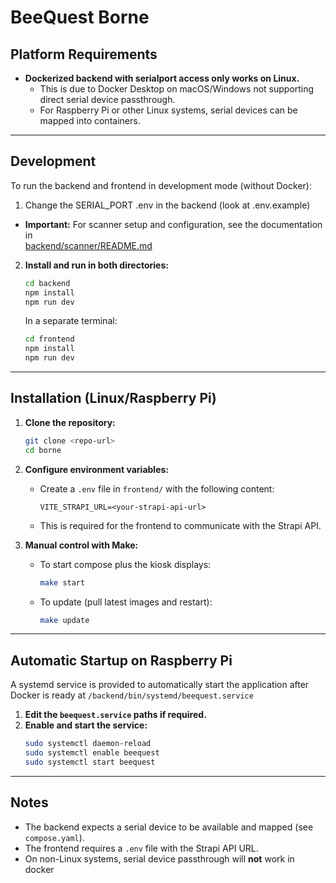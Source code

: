 # BeeQuest Borne

## Platform Requirements

- **Dockerized backend with serialport access only works on Linux.**
  - This is due to Docker Desktop on macOS/Windows not supporting direct serial device passthrough.
  - For Raspberry Pi or other Linux systems, serial devices can be mapped into containers.

---

## Development

To run the backend and frontend in development mode (without Docker):

1. Change the SERIAL_PORT .env in the backend (look at .env.example)

- **Important:** For scanner setup and configuration, see the documentation in  
  [backend/scanner/README.md](backend/scanner/README.md)

2. **Install and run in both directories:**
   ```sh
   cd backend
   npm install
   npm run dev
   ```
   In a separate terminal:
   ```sh
   cd frontend
   npm install
   npm run dev
   ```

---


## Installation (Linux/Raspberry Pi)

1. **Clone the repository:**
   ```sh
   git clone <repo-url>
   cd borne
   ```

2. **Configure environment variables:**
   - Create a `.env` file in `frontend/` with the following content:
     ```
     VITE_STRAPI_URL=<your-strapi-api-url>
     ```
   - This is required for the frontend to communicate with the Strapi API.

3. **Manual control with Make:**
   - To start compose plus the kiosk displays:
     ```sh
     make start
     ```
   - To update (pull latest images and restart):
     ```sh
     make update
     ```

---

## Automatic Startup on Raspberry Pi

A systemd service is provided to automatically start the application after Docker is ready at `/backend/bin/systemd/beequest.service`

1. **Edit the `beequest.service` paths if required.**
2. **Enable and start the service:**
   ```sh
   sudo systemctl daemon-reload
   sudo systemctl enable beequest
   sudo systemctl start beequest
   ```

---

## Notes

- The backend expects a serial device to be available and mapped (see `compose.yaml`).
- The frontend requires a `.env` file with the Strapi API URL.
- On non-Linux systems, serial device passthrough will **not** work in docker